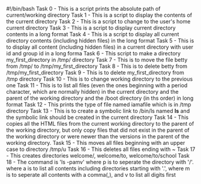 #!/bin/bash
Task 0 - This is a script prints the absolute path of current/working directory
Task 1 - This is a script to display the contents of the current directory
Task 2 - This is a script to change to the user's home current directory
Task 3 - This is a script to display current directory contents in a long format
Task 4 - This is a script to display all current directory contents (including hidden files) in the long format
Task 5 - This is to display all content (including hidden files) in a current directory with user id and group id in a long forma
Task 6 - This script to make a directory my_first_directory in /tmp/ directory
Task 7 - This is to move the file betty from /tmp/ to /tmp/my_first_directory
Task 8 - This is to delete betty from /tmp/my_first_directory
Task 9 - This is to delete my_first_directory from /tmp directory
Task 10 - This is to change working directory to the previous one
Task 11 - This is to list all files (even the ones beginning with a period character, which are normally hidden) in the current directory and the parent of the working directory and the /boot directory (in ths order) in long format
Task 12 - This prints the type of file named iamafile which is in /tmp directory
Task 13 - This is to create a symbolic link to /bin/ls named __ls__ and the symbolic link should be created in the current directory
Task 14 - This copies all the HTML files from the current working directory to the parent of the working directory, but only copy files that did not exist in the parent of the working directory or were newer than the versions in the parent of the working directory.
Task 15 - This moves all files beginning with an upper case to directory /tmp/u
Task 16 - This deletes all files ending with ~
Task 17 - This creates directories welcome/, welcome/to, welcome/to/school
Task 18 - The command is 'ls -pamv' where p is to seperate the directory with '/'. where a is to list all contents including directories starting with '.', 
where m is to seperate all contents with a comma(,), and v to list all digits first 
